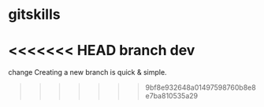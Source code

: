 # gitskills
<<<<<<< HEAD
branch dev
=======
change
Creating a new branch is quick & simple.
>>>>>>> 9bf8e932648a01497598760b8e8e7ba810535a29
